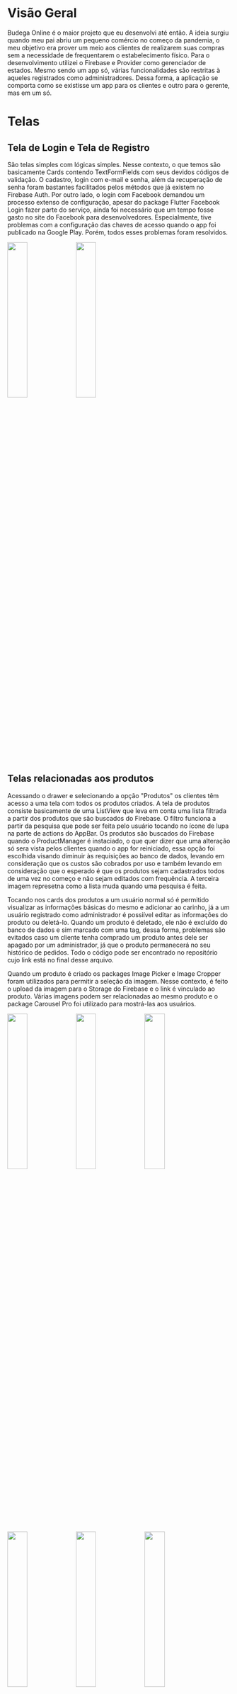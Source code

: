 # Visão Geral

Budega Online é o maior projeto que eu desenvolvi até então. A ideia surgiu quando meu pai abriu um pequeno comércio no começo da pandemia, o meu objetivo era prover um meio aos clientes de realizarem suas compras sem a necessidade de frequentarem o estabelecimento físico. Para o desenvolvimento utilizei o Firebase e Provider como gerenciador de estados. Mesmo sendo um app só, várias funcionalidades são restritas à aqueles registrados como administradores. Dessa forma, a aplicação se comporta como se existisse um app para os clientes e outro para o gerente, mas em um só.

# Telas

## Tela de Login e Tela de Registro

São telas simples com lógicas simples. Nesse contexto, o que temos são basicamente Cards contendo TextFormFields com seus devidos códigos de validação. O cadastro, login com e-mail e senha, além da recuperação de senha foram bastantes facilitados pelos métodos que já existem no Firebase Auth. Por outro lado, o login com Facebook demandou um processo extenso de configuração, apesar do package Flutter Facebook Login fazer parte do serviço, ainda foi necessário que um tempo fosse gasto no site do Facebook para desenvolvedores. Especialmente, tive problemas com a configuração das chaves de acesso quando o app foi publicado na Google Play. Porém, todos esses problemas foram resolvidos.

<img src="https://user-images.githubusercontent.com/68339043/149008369-79ffa15d-228d-4319-9f1e-1a4383856c99.jpg" width="30%"></img> <img src="https://user-images.githubusercontent.com/68339043/149008539-0a304f35-0401-4c90-81c8-a33fbf7f299d.jpg" width="30%"></img> 

## Telas relacionadas aos produtos

Acessando o drawer e selecionando a opção "Produtos" os clientes têm acesso a uma tela com todos os produtos criados. A tela de produtos consiste basicamente de uma ListView que leva em conta uma lista filtrada a partir dos produtos que são buscados do Firebase. O filtro funciona a partir da pesquisa que pode ser feita pelo usuário tocando no ícone de lupa na parte de actions do AppBar. Os produtos são buscados do Firebase quando o ProductManager é instaciado, o que quer dizer que uma alteração só sera vista pelos clientes quando o app for reiniciado, essa opção foi escolhida visando diminuir às requisições ao banco de dados, levando em consideração que os custos são cobrados por uso e também levando em consideração que o esperado é que os produtos sejam cadastrados todos de uma vez no começo e não sejam editados com frequência. A terceira imagem represetna como a lista muda quando uma pesquisa é feita.

Tocando nos cards dos produtos a um usuário normal só é permitido visualizar as informações básicas do mesmo e adicionar ao carinho, já a um usuário registrado como administrador é possiível editar as informações do produto ou deletá-lo. Quando um produto é deletado, ele não é excluído do banco de dados e sim marcado com uma tag, dessa forma, problemas são evitados caso um cliente tenha comprado um produto antes dele ser apagado por um administrador, já que o produto permanecerá no seu histórico de pedidos. Todo o código pode ser encontrado no repositório cujo link está no final desse arquivo.

Quando um produto é criado os packages Image Picker e Image Cropper foram utilizados para permitir a seleção da imagem. Nesse contexto, é feito o upload da imagem para o Storage do Firebase e o link é vinculado ao produto. Várias imagens podem ser relacionadas ao mesmo produto e o package Carousel Pro foi utilizado para mostrá-las aos usuários.

<img src="https://user-images.githubusercontent.com/68339043/149051106-5bda3094-42aa-44a6-8d28-7ce73c1d4346.jpg" width="30%"></img> <img src="https://user-images.githubusercontent.com/68339043/149051162-4fe5381e-046c-463b-8029-2588234aec6a.jpg" width="30%"></img> <img src="https://user-images.githubusercontent.com/68339043/149051183-407c9460-112b-42e0-8092-96d71aaf973e.jpg" width="30%"></img> <img src="https://user-images.githubusercontent.com/68339043/149051235-99970c32-296b-4f89-aaec-1071aa87f79c.jpg" width="30%"></img> <img src="https://user-images.githubusercontent.com/68339043/149051256-6a933843-aa64-431e-8e97-6fadf7643229.jpg" width="30%"></img> <img src="https://user-images.githubusercontent.com/68339043/149051285-e175991e-0afa-4d1d-a830-1c31de512f7a.jpg" width="30%"></img> 

